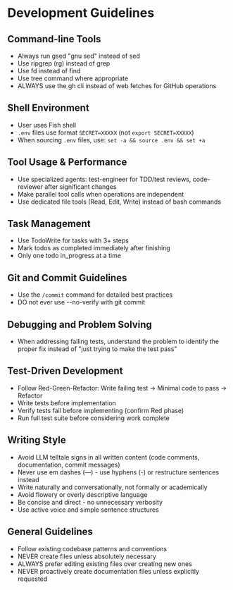 # Development Guidelines

## Command-line Tools

- Always run gsed "gnu sed" instead of sed
- Use ripgrep (rg) instead of grep
- Use fd instead of find
- Use tree command where appropriate
- ALWAYS use the gh cli instead of web fetches for GitHub operations

## Shell Environment

- User uses Fish shell
- `.env` files use format `SECRET=XXXXX` (not `export SECRET=XXXXX`)
- When sourcing `.env` files, use: `set -a && source .env && set +a`

## Tool Usage & Performance

- Use specialized agents: test-engineer for TDD/test reviews, code-reviewer after significant changes
- Make parallel tool calls when operations are independent
- Use dedicated file tools (Read, Edit, Write) instead of bash commands

## Task Management

- Use TodoWrite for tasks with 3+ steps
- Mark todos as completed immediately after finishing
- Only one todo in_progress at a time

## Git and Commit Guidelines

- Use the `/commit` command for detailed best practices
- DO not ever use --no-verify with git commit

## Debugging and Problem Solving

- When addressing failing tests, understand the problem to identify the proper fix instead of "just trying to make the test pass"

## Test-Driven Development

- Follow Red-Green-Refactor: Write failing test → Minimal code to pass → Refactor
- Write tests before implementation
- Verify tests fail before implementing (confirm Red phase)
- Run full test suite before considering work complete

## Writing Style

- Avoid LLM telltale signs in all written content (code comments, documentation, commit messages)
- Never use em dashes (—) - use hyphens (-) or restructure sentences instead
- Write naturally and conversationally, not formally or academically
- Avoid flowery or overly descriptive language
- Be concise and direct - no unnecessary verbosity
- Use active voice and simple sentence structures

## General Guidelines

- Follow existing codebase patterns and conventions
- NEVER create files unless absolutely necessary
- ALWAYS prefer editing existing files over creating new ones
- NEVER proactively create documentation files unless explicitly requested

